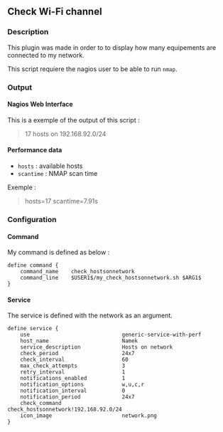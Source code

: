 ## Check Wi-Fi channel
### Description

This plugin was made in order to to display
how many equipements are connected 
to my network.

This script requiere the nagios user to be 
able to run `nmap`.

### Output
#### Nagios Web Interface

This is a exemple of the output of this script :
> 17 hosts on 192.168.92.0/24 


#### Performance data

* `hosts` : available hosts
* `scantime` : NMAP scan time

Exemple :
> hosts=17 scantime=7.91s

### Configuration
#### Command

My command is defined as below :
```
define command {
    command_name    check_hostsonnetwork
    command_line    $USER1$/my_check_hostsonnetwork.sh $ARG1$
}
```

#### Service

The service is defined with the network as an argument.
```
define service {
    use                             generic-service-with-perf
    host_name                       Namek
    service_description             Hosts on network
    check_period                    24x7
    check_interval                  60
    max_check_attempts              3
    retry_interval                  1
    notifications_enabled           1
    notification_options            w,u,c,r
    notification_interval           0
    notification_period             24x7
    check_command                   check_hostsonnetwork!192.168.92.0/24
    icon_image                      network.png
}

```

